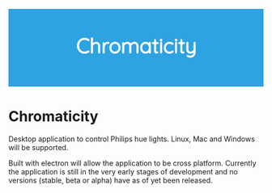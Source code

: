 <p align="center"> 
<img src="img/screenshots/product_screenshot.png">
</p>

# Chromaticity
Desktop application to control Philips hue lights.
Linux, Mac and Windows will be supported.

Built with electron will allow the application to be cross platform.
Currently the application is still in the very early stages of development and no versions (stable, beta or alpha) have as of yet been released.
